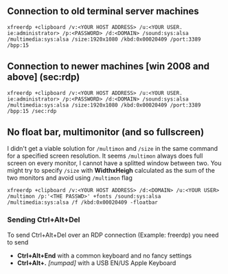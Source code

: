 ## Connection to old terminal server machines
```
xfreerdp +clipboard /v:<YOUR HOST ADDRESS> /u:<YOUR USER. ie:administrator> /p:<PASSWORD> /d:<DOMAIN> /sound:sys:alsa /multimedia:sys:alsa /size:1920x1080 /kbd:0x00020409 /port:3389 /bpp:15
```

## Connection to newer machines [win 2008 and above] (sec:rdp)
```
xfreerdp +clipboard /v:<YOUR HOST ADDRESS> /u:<YOUR USER. ie:administrator> /p:<PASSWORD> /d:<DOMAIN> /sound:sys:alsa /multimedia:sys:alsa /size:1920x1080 /kbd:0x00020409 /port:3389 /bpp:15 /sec:rdp
```

## No float bar, multimonitor (and so fullscreen)
I didn't get a viable solution for `/multimon` and `/size` in the same command for a specified screen resolution.
It seems `/multimon` always does full screen on every monitor, I cannot have a splitted window between two.
You might try to specify `/size` with **WidthxHeigh** calculated as the sum of the two monitors and avoid using 
`/multimon` flag
```
xfreerdp +clipboard /v:<YOUR HOST ADDRESS> /d:<DOMAIN> /u:<YOUR USER> /multimon /p:'<THE PASSWD>' +fonts /sound:sys:alsa /multimedia:sys:alsa /f /kbd:0x00020409 -floatbar
```

### Sending Ctrl+Alt+Del
To send Ctrl+Alt+Del over an RDP connection (Example: freerdp) you need to send
- **Ctrl+Alt+End** with a common keyboard and no fancy settings
- **Ctrl+Alt+.** *[numpad]* with a USB EN/US Apple Keyboard
